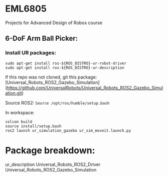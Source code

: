 # EML6805
Projects for Advanced Design of Robos course

## 6-DoF Arm Ball Picker:

### Install UR packages:
`sudo apt-get install ros-${ROS_DISTRO}-ur-robot-driver`  
`sudo apt-get install ros-${ROS_DISTRO}-ur-description`

If this repo was not cloned, git this package:
[Universal_Robots_ROS2_Gazebo_Simulation]
(https://github.com/UniversalRobots/Universal_Robots_ROS2_Gazebo_Simulation.git)


Source ROS2:
`Source /opt/ros/humble/setup.bash`
 
In workspace:
```
colcon build
source install/setup.bash
ros2 launch ur_simulation_gazebo ur_sim_moveit.launch.py
```


# Package breakdown:

ur_description
Universal_Robots_ROS2_Driver
Universal_Robots_ROS2_Gazebo_Simulation
